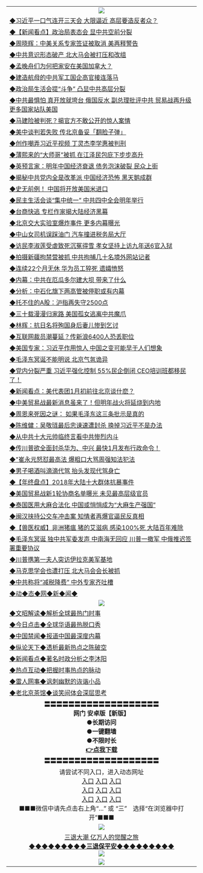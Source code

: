 <table>
  <tr>
    <td align=center><img src="https://github.com/gyhhx/image-upload/blob/master/yaowen.jpg" /></td>
  </tr>
    <tr>
<td align=left>
<a href="https://ctbtfdoocixoa.global.ssl.fastly.net/oo.aspx?name=c1000650&key=ofejcfaxcltk&from=gy">◆习近平一口气连开三天会 大限逼近 高层要造反者众？</a><br/>
</td>
   </tr>
 <tr>
<td align=left>
<a href="https://ctbtfdoocixoa.global.ssl.fastly.net/oo.aspx?name=c838308_579_1&key=ofejcfaxcltk&from=gy">◆【新闻看点】政治局表态会 显中共空前分裂</a><br/></td>
  </tr>
  <tr>
<td align=left>
<a href="https://ctbtfdoocixoa.global.ssl.fastly.net/oo.aspx?name=c1000758&key=ofejcfaxcltk&from=gy">◆周晓辉：中美关系专家签证被取消 美再释警告</a><br/></td>
 </tr>
  <tr>
<td align=left>
<a href="http://ctbtfdoocixoa.global.ssl.fastly.net/oo.aspx?name=c1000701&key=ofejcfaxcltk&from=gy">◆中共意识形态破产 北大马会被打压和改组</a><br/></td>
 </tr>
   <tr>
<td align=left>
<a href="http://ctbtfdoocixoa.global.ssl.fastly.net/oo.aspx?name=c1000763&key=ofejcfaxcltk&from=gy">◆孟晚舟们为何把家安在美国加拿大？</a><br/></td>
   </tr> 
  <tr>
<td align=left>
<a href="http://ctbtfdoocixoa.global.ssl.fastly.net/oo.aspx?name=c1000765&key=ofejcfaxcltk&from=gy">◆建造航母的中共军工国企高官接连落马</a><br/></td>
  </tr> 
 <tr>
<td align=left>
<a href="http://ctbtfdoocixoa.global.ssl.fastly.net/oo.aspx?name=c1000738&key=ofejcfaxcltk&from=gy">◆政治局生活会提“斗争” 凸显中共高层分裂</a><br/>
</td>
   </tr>
 <tr>
<td align=left>
<a href="http://ctbtfdoocixoa.global.ssl.fastly.net/oo.aspx?name=c1000680&key=ofejcfaxcltk&from=gy">◆中共最惧怕 真开放就垮台 俄国反水 副总理批评中共 贸易战再升级 更多国家站队美国</a><br/>
</td>
   </tr>
 <tr>
<td align=left>
<a href="http://ctbtfdoocixoa.global.ssl.fastly.net/oo.aspx?name=c1000659&key=ofejcfaxcltk&from=gy">◆马建险被判死？揭官方不敢公开的惊人案情</a><br/></td>
  </tr>
  <tr>
<td align=left>
<a href="http://ctbtfdoocixoa.global.ssl.fastly.net/oo.aspx?name=c1000699&key=ofejcfaxcltk&from=gy">◆美中谈判若失败 传北京备妥「翻脸子弹」</a><br/></td>
 </tr>
   <tr>
<td align=left>
<a href="http://ctbtfdoocixoa.global.ssl.fastly.net/oo.aspx?name=c1000757&key=ofejcfaxcltk&from=gy">◆创作嘲弄习近平视频 丁灵杰李学惠被判刑</a><br/>
</td>
   </tr>
 <tr>
<td align=left>
<a href="http://ctbtfdoocixoa.global.ssl.fastly.net/oo.aspx?name=c1000583&key=ofejcfaxcltk&from=gy">◆薄熙来的“大师哥”被抓 在江泽民包庇下步步高升</a><br/></td>
  </tr>
  <tr>
<td align=left>
<a href="http://ctbtfdoocixoa.global.ssl.fastly.net/oo.aspx?name=c1000672&key=ofejcfaxcltk&from=gy">◆英预言家：明年中国经济衰退 债务泡沫破裂 民众上街</a><br/></td>
 </tr>
  <tr>
<td align=left>
<a href="http://ctbtfdoocixoa.global.ssl.fastly.net/oo.aspx?name=c1000643&key=ofejcfaxcltk&from=gy">◆揭秘中共党内全是改革派 中国经济恐怖 黑天鹅成群</a><br/></td>
 </tr>
   <tr>
<td align=left>
<a href="http://ctbtfdoocixoa.global.ssl.fastly.net/oo.aspx?name=c1000691&key=ofejcfaxcltk&from=gy">◆史无前例！ 中国将开放美国米进口</a><br/></td>
   </tr> 
  <tr>
<td align=left>
<a href="http://ctbtfdoocixoa.global.ssl.fastly.net/oo.aspx?name=c1000755&key=ofejcfaxcltk&from=gy">◆民主生活会谈“集中统一” 中共四中全会明年举行</a><br/></td>
  </tr> 
 <tr>
<td align=left>
<a href="http://ctbtfdoocixoa.global.ssl.fastly.net/oo.aspx?name=c1000689&key=ofejcfaxcltk&from=gy">◆台商快逃 专栏作家揭大陆经济黑幕</a><br/>
</td>
   </tr>
 <tr>
<td align=left>
<a href="http://ctbtfdoocixoa.global.ssl.fastly.net/oo.aspx?name=c1000595&key=ofejcfaxcltk&from=gy">◆北京交大实验室爆炸事件 更多内幕曝光</a><br/>
</td>
   </tr>
 <tr>
<td align=left>
<a href="http://ctbtfdoocixoa.global.ssl.fastly.net/oo.aspx?name=c1000688&key=ofejcfaxcltk&from=gy">◆中山女司机误踩油门 汽车撞进税务局大厅</a><br/></td>
  </tr>
  <tr>
<td align=left>
<a href="http://ctbtfdoocixoa.global.ssl.fastly.net/oo.aspx?name=c1000777&key=ofejcfaxcltk&from=gy">◆访民李淑莲受虐致死沉冤得雪 孝女坚持上访九年送6官入狱</a><br/></td>
 </tr>
   <tr>
<td align=left>
<a href="http://ctbtfdoocixoa.global.ssl.fastly.net/oo.aspx?name=c1000776&key=ofejcfaxcltk&from=gy">◆拍摄新疆拘禁营被抓 中共拘捕几十名境外网站记者</a><br/>
</td>
   </tr>
 <tr>
<td align=left>
<a href="http://ctbtfdoocixoa.global.ssl.fastly.net/oo.aspx?name=c1000698&key=ofejcfaxcltk&from=gy">◆连续22个月无休 华为员工猝死 遗孀愤怒</a><br/></td>
  </tr>
    <tr>
<td align=left>
<a href="https://ctbtfdoocixoa.global.ssl.fastly.net/oo.aspx?name=c1000491&key=ofejcfaxcltk&from=gy">◆内幕：中共在厄瓜多尔建大坝 带来了什么</a><br/>
</td>
   </tr>
 <tr>
<td align=left>
<a href="https://ctbtfdoocixoa.global.ssl.fastly.net/oo.aspx?name=c1000526&key=ofejcfaxcltk&from=gy">◆分析：中石化旗下两高管被停职或有内幕</a><br/></td>
  </tr>
  <tr>
<td align=left>
<a href="https://ctbtfdoocixoa.global.ssl.fastly.net/oo.aspx?name=c1000527&key=ofejcfaxcltk&from=gy">◆托不住的A股：沪指再失守2500点</a><br/></td>
 </tr>
  <tr>
<td align=left>
<a href="http://ctbtfdoocixoa.global.ssl.fastly.net/oo.aspx?name=c1000522&key=ofejcfaxcltk&from=gy">◆三十载漫漫归家路 美国孤女逃离中共魔爪</a><br/></td>
 </tr>
   <tr>
<td align=left>
<a href="http://ctbtfdoocixoa.global.ssl.fastly.net/oo.aspx?name=c816833_3_60&key=ofejcfaxcltk&from=gy">◆林辉：抗日名将殉国身后妻儿惨到乞讨</a><br/></td>
   </tr> 
  <tr>
<td align=left>
<a href="http://ctbtfdoocixoa.global.ssl.fastly.net/oo.aspx?name=c1000509&key=ofejcfaxcltk&from=gy">◆互联网裁员潮蔓延？传新浪6400人恐丢职位</a><br/></td>
  </tr> 
 <tr>
<td align=left>
<a href="http://ctbtfdoocixoa.global.ssl.fastly.net/oo.aspx?name=c1000450&key=ofejcfaxcltk&from=gy">◆美国专家：习近平作用惊人 中国之变可能早于人们想象</a><br/>
</td>
   </tr>
 <tr>
<td align=left>
<a href="http://ctbtfdoocixoa.global.ssl.fastly.net/oo.aspx?name=c1000463&key=ofejcfaxcltk&from=gy">◆毛泽东冥诞不能明说 北京气氛诡异</a><br/>
</td>
   </tr>
 <tr>
<td align=left>
<a href="http://ctbtfdoocixoa.global.ssl.fastly.net/oo.aspx?name=c1000398&key=ofejcfaxcltk&from=gy">◆党内分裂严重 习近平强化控制 55%民企倒闭 CEO培训班都移民了！</a><br/></td>
  </tr>
  <tr>
<td align=left>
<a href="http://ctbtfdoocixoa.global.ssl.fastly.net/oo.aspx?name=c838308_577_1&key=ofejcfaxcltk&from=gy">◆新闻看点：美代表团1月初前往北京谈什麽？</a><br/></td>
 </tr>
   <tr>
<td align=left>
<a href="http://ctbtfdoocixoa.global.ssl.fastly.net/oo.aspx?name=c1000472&key=ofejcfaxcltk&from=gy">◆中美贸易战最新消息虽来了！但明年战火将延烧到内地</a><br/>
</td>
   </tr>
 <tr>
<td align=left>
<a href="http://ctbtfdoocixoa.global.ssl.fastly.net/oo.aspx?name=c1000422&key=ofejcfaxcltk&from=gy">◆周恩来死因之谜： 如果毛泽东这三条批示是真的</a><br/></td>
  </tr>
  <tr>
<td align=left>
<a href="http://ctbtfdoocixoa.global.ssl.fastly.net/oo.aspx?name=c1000354&key=ofejcfaxcltk&from=gy">◆陈维健：吴敬琏最后忠谏速遭封杀 换掉习近平不是办法</a><br/></td>
 </tr>
  <tr>
<td align=left>
<a href="http://ctbtfdoocixoa.global.ssl.fastly.net/oo.aspx?name=c1000423&key=ofejcfaxcltk&from=gy">◆从中共十大元帅临终言看中共惨烈内斗</a><br/></td>
 </tr>
   <tr>
<td align=left>
<a href="http://ctbtfdoocixoa.global.ssl.fastly.net/oo.aspx?name=c1000484&key=ofejcfaxcltk&from=gy">◆传川普欲全面封杀华为、中兴 最快1月发布行政命令！</a><br/></td>
   </tr> 
  <tr>
<td align=left>
<a href="http://ctbtfdoocixoa.global.ssl.fastly.net/oo.aspx?name=c1000350&key=ofejcfaxcltk&from=gy">◆"崔永元怒怼最高法 爆粗口大骂周强知法犯法</a><br/></td>
  </tr> 
 <tr>
<td align=left>
<a href="http://ctbtfdoocixoa.global.ssl.fastly.net/oo.aspx?name=c1000467&key=ofejcfaxcltk&from=gy">◆男子喝酒叫滴滴代驾 抬头发现代驾身亡</a><br/>
</td>
   </tr>
 <tr>
<td align=left>
<a href="http://ctbtfdoocixoa.global.ssl.fastly.net/oo.aspx?name=c1000476&key=ofejcfaxcltk&from=gy">◆【年终盘点】2018年大陆十大群体抗暴事件</a><br/>
</td>
   </tr>
 <tr>
<td align=left>
<a href="http://ctbtfdoocixoa.global.ssl.fastly.net/oo.aspx?name=c1000487&key=ofejcfaxcltk&from=gy">◆美国贸易战新1轮协商名单曝光 未见最高层级官员</a><br/></td>
  </tr>
  <tr>
<td align=left>
<a href="http://ctbtfdoocixoa.global.ssl.fastly.net/oo.aspx?name=c1000498&key=ofejcfaxcltk&from=gy">◆泰国医用大麻合法化 中国或悄悄成为“大麻生产强国”</a><br/></td>
 </tr>
   <tr>
<td align=left>
<a href="http://ctbtfdoocixoa.global.ssl.fastly.net/oo.aspx?name=c1000558&key=ofejcfaxcltk&from=gy">◆闽汉挟持公交车冲击案 知情者再爆官逼民反真相</a><br/>
</td>
   </tr>
 <tr>
<td align=left>
<a href="http://ctbtfdoocixoa.global.ssl.fastly.net/oo.aspx?name=c1000535&key=ofejcfaxcltk&from=gy">◆【兽医权威】非洲猪瘟 猪的艾滋病 感染100%死 大陆百年难除</a><br/></td>
  </tr>
    <tr>
<td align=left>
<a href="https://ctbtfdoocixoa.global.ssl.fastly.net/oo.aspx?name=c1000221&key=ofejcfaxcltk&from=gy">◆毛泽东冥诞 独中共军委发声 中南海无回应 川普一撤军 中俄推迟签署重要协议</a><br/>
</td>
   </tr>
 <tr>
<td align=left>
<a href="https://ctbtfdoocixoa.global.ssl.fastly.net/oo.aspx?name=c1000289&key=ofejcfaxcltk&from=gy">◆川普携第一夫人突访伊拉克美军基地</a><br/></td>
  </tr>
  <tr>
<td align=left>
<a href="https://ctbtfdoocixoa.global.ssl.fastly.net/oo.aspx?name=c1000275&key=ofejcfaxcltk&from=gy">◆马克思学会也遭打压 北大马会会长被抓</a><br/></td>
 </tr>
  <tr>
<td align=left>
<a href="http://ctbtfdoocixoa.global.ssl.fastly.net/oo.aspx?name=c1000240&key=ofejcfaxcltk&from=gy">◆中共称将“减税降费” 中外专家齐吐槽</a><br/></td>
 </tr>
   <tr>
<td align=left>
<a href="http://ctbtfdoocixoa.global.ssl.fastly.net/oo.aspx?name=c841287&key=ofejcfaxcltk&from=gy">◆动◆态◆网◆新◆闻◆</a><br/></td>
  </tr>
    <tr>
    <td align=center><img src="https://github.com/gyhhx/image-upload/blob/master/shipin.jpg" /></td>
  </tr>
  <tr>
   <td align=left>
<a href="http://ctbtfdoocixoa.global.ssl.fastly.net/oo.aspx?name=c816857&key=ofejcfaxcltk&from=gy&tag=9973110">◆文昭解读◆解析全球最热门时事</a><br/>
    </td>
  </tr>
   <tr>
   <td align=left> 
<a href="http://ctbtfdoocixoa.global.ssl.fastly.net/oo.aspx?name=c816850&key=ofejcfaxcltk&from=gy&tag=9877">◆今日点击◆全球华语最热脱口秀</a><br/>
    </td>
  </tr>
  <tr>
  <td align=left>
<a href="http://ctbtfdoocixoa.global.ssl.fastly.net/oo.aspx?name=c816860&key=ofejcfaxcltk&from=gy&tag=99733110">◆中国禁闻◆报道中国最深度内幕</a><br/>
   </tr>
  <tr>
     <td align=left>
<a href="http://ctbtfdoocixoa.global.ssl.fastly.net/oo.aspx?name=c816855&key=ofejcfaxcltk&from=gy&tag=997110">◆纵论天下◆透析最新热点之陈破空</a><br/>
   </tr>
   <tr>
      <td align=left>
<a href="http://ctbtfdoocixoa.global.ssl.fastly.net/oo.aspx?name=c838308&key=ofejcfaxcltk&from=gy&tag=9973110">◆新闻看点◆著名时政分析之李沐阳</a><br/>
   </tr>
   <tr>
     <td align=left>
<a href="http://ctbtfdoocixoa.global.ssl.fastly.net/oo.aspx?name=c816852&key=ofejcfaxcltk&from=gy&tag=9733110">◆热点互动◆把握时事热点的脉动</a><br/>
   </tr>
   <tr>
      <td align=left>
<a href="http://ctbtfdoocixoa.global.ssl.fastly.net/oo.aspx?name=c816694&key=ofejcfaxcltk&from=gy&tag=93310">◆雷人网事◆讽刺幽默的诙谐小品</a><br/>
   </tr>
   <tr>
    <td align=left>
<a href="http://ctbtfdoocixoa.global.ssl.fastly.net/oo.aspx?name=c816650&key=ofejcfaxcltk&from=gy&tag=9973110">◆老北京茶馆◆谈笑间体会深层思考</a><br/>
   </tr>
   <tr>
    <td align=center>
 <b>〓〓〓〓〓〓〓〓〓〓〓〓〓〓〓〓〓〓〓<br/>网门 安卓版【新版】<br/> ●长期访问<br/> ●一键翻墙<br/>  ●不限时长<br/> 
 <a href="https://share.weiyun.com/5dLahf2">👉<b>点我下载</a><br/>〓〓〓〓〓〓〓〓〓〓〓〓〓〓〓〓〓〓〓<br/>
    </td>
    </tr>
   <tr>
    <td align=center>请尝试不同入口，进入动态网址<br/>
     <a href="https://s3.us-east-2.amazonaws.com/ogateh/show.htm?from=gy">入口</a>
      <a href="https://s3.eu-west-2.amazonaws.com/ogatel/show.htm?from=gy">入口</a>
      <a href="https://s3.amazonaws.com/ogate/show.htm?from=oGateg">入口</a><br/>
      <a href="https://s3.ap-northeast-2.amazonaws.com/ogates/show.htm?from=gy">入口</a>
      <a href="https://s3.eu-central-1.amazonaws.com/ogatef/show.htm?from=gy">入口</a>
      <a href="https://s3.ap-south-1.amazonaws.com/ogatem/show.htm?from=gy">入口</a><br/>
      <a href="https://s3-us-west-1.amazonaws.com/ogaten/show.htm?from=gy">入口</a>
      <a href="https://s3.ca-central-1.amazonaws.com/ogatec/show.htm?from=gy">入口</a>
      <a href="https://s3-ap-northeast-1.amazonaws.com/ogatet/show.htm?from=gy">入口</a><br/>
      ■■■微信中请先点击右上角“...” 或 “三”　选择“在浏览器中打开”■■■<b><br/>
    </td>
  </tr>
  <tr>
    <td align=center><img src="https://github.com/gyhhx/image-upload/blob/master/3.jpg" /> </td>
</tr>
  <tr>  
  <td align=center>
  <a href="http://ctbtfdoocixoa.global.ssl.fastly.net/oo.aspx?name=c894205&key=ofejcfaxcltk&from=gy&tag=9973110">三退大潮 亿万人的觉醒之旅</a><br/>
      <a href="http://ctbtfdoocixoa.global.ssl.fastly.net/oo.aspx?name=ogQuit.aspx&key=ofejcfaxcltk&from=gy"><b>◆◆◆◆◆◆◆◆◆三退保平安◆◆◆◆◆◆◆◆◆<br/></a>
      <img src="https://github.com/gyhhx/image-upload/blob/master/3t.jpg" /><br/>
      </td>
  </tr>
   <tr>
    <td align=center><img src="https://raw.githubusercontent.com/oGate2/Up/master/oGate_640.jpg"/></td>
  </tr>
</table>


